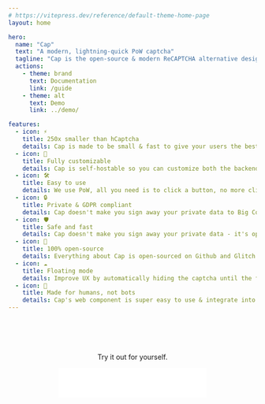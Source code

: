 ```yaml
---
# https://vitepress.dev/reference/default-theme-home-page
layout: home

hero:
  name: "Cap"
  text: "A modern, lightning-quick PoW captcha"
  tagline: "Cap is the open-source & modern ReCAPTCHA alternative designed for speed. Lightweight, powerful, private and secure."
  actions:
    - theme: brand
      text: Documentation
      link: /guide
    - theme: alt
      text: Demo
      link: ../demo/

features:
  - icon: ⚡️
    title: 250x smaller than hCaptcha
    details: Cap is made to be small & fast to give your users the best experience possible.
  - icon: 🌈
    title: Fully customizable
    details: Cap is self-hostable so you can customize both the backend & frontend.
  - icon: 🛠️
    title: Easy to use
    details: We use PoW, all you need is to click a button, no more clicking traffic signs.
  - icon: 🔒️
    title: Private & GDPR compliant
    details: Cap doesn't make you sign away your private data to Big Corp.
  - icon: 🛡️
    title: Safe and fast
    details: Cap doesn't make you sign away your private data - it's open-source, secure and fast.
  - icon: 🌳
    title: 100% open-source
    details: Everything about Cap is open-sourced on Github and Glitch for you to check out.
  - icon: ☁️
    title: Floating mode
    details: Improve UX by automatically hiding the captcha until the form is submitted.
  - icon: 🧑
    title: Made for humans, not bots 
    details: Cap's web component is super easy to use & integrate into your website.
---
```


<div style="margin-top: 70px;display: flex;align-items: center;justify-content: center;margin-bottom: 20px;flex-direction: column;">
<p>Try it out for yourself.</p>
    <div style="width: 300px;height: 60px;background-color: white;"></div>
</div>
